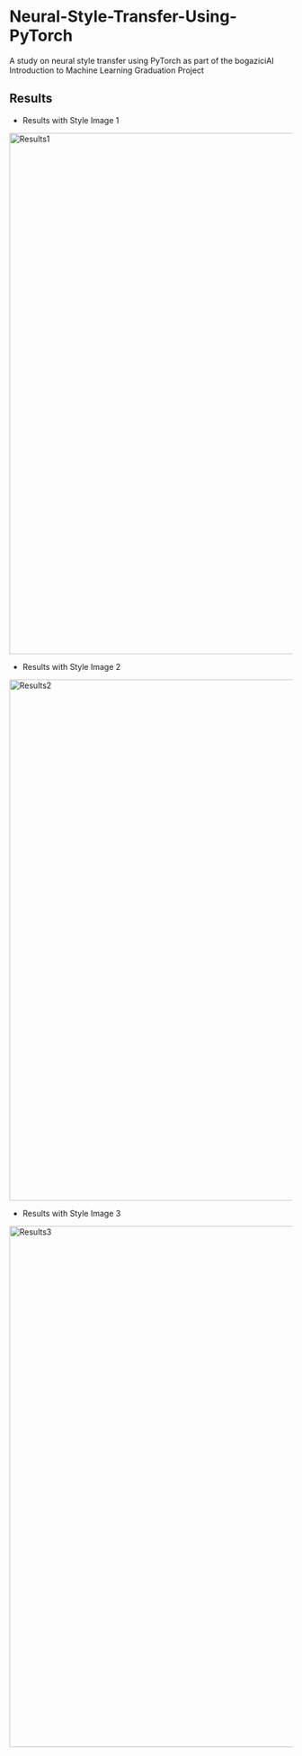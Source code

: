 # Neural-Style-Transfer-Using-PyTorch
A study on neural style transfer using PyTorch as part of the bogaziciAI Introduction to Machine Learning Graduation Project

## Results

* Results with Style Image 1
<img width="926" alt="Results1" src="https://user-images.githubusercontent.com/78905641/234848344-be0ebe0b-1754-41f7-9a3a-8c47d736ebad.png">

* Results with Style Image 2
<img width="926" alt="Results2" src="https://user-images.githubusercontent.com/78905641/234848351-335a98fa-559d-49ed-ad48-977d36881580.png">

* Results with Style Image 3
<img width="926" alt="Results3" src="https://user-images.githubusercontent.com/78905641/234848352-c09f9f27-16d5-4601-9e19-889c6cb8d7a2.png">
